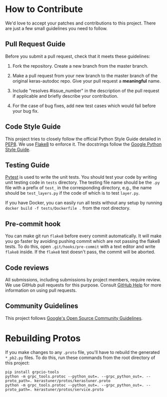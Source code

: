 # How to Contribute

We'd love to accept your patches and contributions to this project. There are
just a few small guidelines you need to follow.

## Pull Request Guide
Before you submit a pull request, check that it meets these guidelines:

1. Fork the repository. Create a new branch from the master branch.

2. Make a pull request from your new branch to the master branch of the original keras-autodoc repo. Give your pull request a **meaningful** name.

3. Include "resolves #issue_number" in the description of the pull request if applicable and briefly describe your contribution.

4. For the case of bug fixes, add new test cases which would fail before your bug fix.

## Code Style Guide
This project tries to closely follow the official Python Style Guide detailed in [PEP8](https://www.python.org/dev/peps/pep-0008/). We use [Flake8](http://flake8.pycqa.org/en/latest/) to enforce it.
The docstrings follow the [Google Python Style Guide](https://github.com/google/styleguide/blob/gh-pages/pyguide.md#381-docstrings).

## Testing Guide
[Pytest](https://docs.pytest.org/en/latest/) is used to write the unit tests.
You should test your code by writing unit testing code in `tests` directory.
The testing file name should be the `.py` file with a prefix of `test_` in the corresponding directory,
e.g., the name should be `test_layers.py` if the code of which is to test `layer.py`.

If you have Docker, you can easily run all tests without any setup by running `docker build -f tests/Dockerfile .` from the root directory.

## Pre-commit hook

You can make git run `flake8` before every commit automatically. It will make you go faster by
avoiding pushing commit which are not passing the flake8 tests. To do this, 
open `.git/hooks/pre-commit` with a text editor and write `flake8` inside. If the `flake8` test doesn't
pass, the commit will be aborted.

## Code reviews

All submissions, including submissions by project members, require review. We
use GitHub pull requests for this purpose. Consult
[GitHub Help](https://help.github.com/articles/about-pull-requests/) for more
information on using pull requests.

## Community Guidelines

This project follows [Google's Open Source Community
Guidelines](https://opensource.google.com/conduct/).


# Rebuilding Protos
If you make changes to any `.proto` file, you'll have to rebuild the generated
`*_pb2.py` files. To do this, run these commands from the root directory of this
project:

```
pip install grpcio-tools
python -m grpc_tools.protoc --python_out=. --grpc_python_out=. --proto_path=. kerastuner/protos/kerastuner.proto
python -m grpc_tools.protoc --python_out=. --grpc_python_out=. --proto_path=. kerastuner/protos/service.proto
```